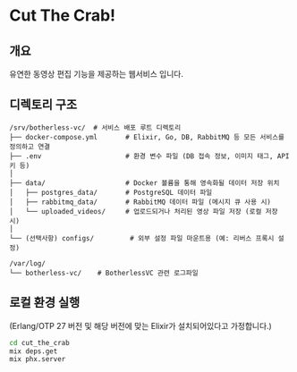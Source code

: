 # Cut The Crab!

## 개요

유연한 동영상 편집 기능을 제공하는 웹서비스 입니다.


## 디렉토리 구조

```
/srv/botherless-vc/  # 서비스 배포 루트 디렉토리
├── docker-compose.yml       # Elixir, Go, DB, RabbitMQ 등 모든 서비스를 정의하고 연결
├── .env                     # 환경 변수 파일 (DB 접속 정보, 이미지 태그, API 키 등)
│
├── data/                    # Docker 볼륨을 통해 영속화될 데이터 저장 위치
│   ├── postgres_data/       # PostgreSQL 데이터 파일
│   ├── rabbitmq_data/       # RabbitMQ 데이터 파일 (메시지 큐 사용 시)
│   └── uploaded_videos/     # 업로드되거나 처리된 영상 파일 저장 (로컬 저장 시)
│
└── (선택사항) configs/         # 외부 설정 파일 마운트용 (예: 리버스 프록시 설정)

/var/log/
└── botherless-vc/    # BotherlessVC 관련 로그파일
```

## 로컬 환경 실행

(Erlang/OTP 27 버전 및 해당 버전에 맞는 Elixir가 설치되어있다고 가정합니다.)

```bash
cd cut_the_crab
mix deps.get
mix phx.server
```